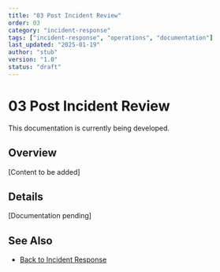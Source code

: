 ```yaml
---
title: "03 Post Incident Review"
order: 03
category: "incident-response"
tags: ["incident-response", "operations", "documentation"]
last_updated: "2025-01-19"
author: "stub"
version: "1.0"
status: "draft"
---
```


# 03 Post Incident Review

This documentation is currently being developed.

## Overview

[Content to be added]

## Details

[Documentation pending]

## See Also

- [Back to Incident Response](./README.md)
